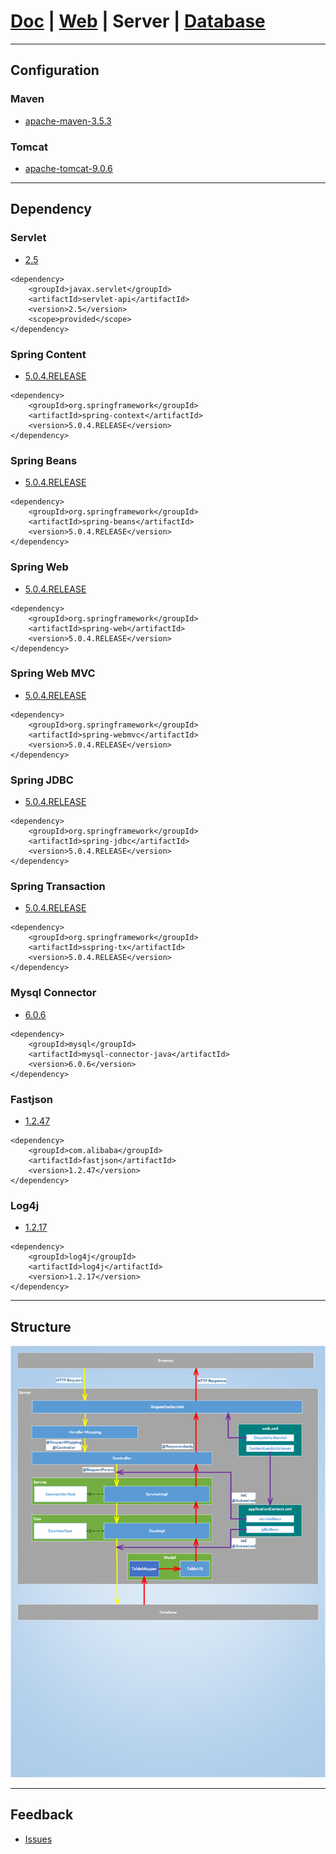 # [Doc](https://github.com/FlymeStudio/FlymeStudio-Doc/blob/master/README.md) | [Web](https://github.com/FlymeStudio/FlymeStudio-Web/blob/master/README.md) | Server | [Database](https://github.com/FlymeStudio/FlymeStudio-Database/blob/master/README.md)

---
## Configuration

### Maven
- [apache-maven-3.5.3](https://maven.apache.org/download.cgi)

### Tomcat
- [apache-tomcat-9.0.6](https://tomcat.apache.org/download-90.cgi)

---
## Dependency

### Servlet
- [2.5](http://www.mvnrepository.com/artifact/javax.servlet/servlet-api/2.5)

```
<dependency>
    <groupId>javax.servlet</groupId>
    <artifactId>servlet-api</artifactId>
    <version>2.5</version>
    <scope>provided</scope>
</dependency>
```

### Spring Content
- [5.0.4.RELEASE](http://www.mvnrepository.com/artifact/org.springframework/spring-context/5.0.4.RELEASE)

```
<dependency>
    <groupId>org.springframework</groupId>
    <artifactId>spring-context</artifactId>
    <version>5.0.4.RELEASE</version>
</dependency>
```

### Spring Beans
- [5.0.4.RELEASE](http://www.mvnrepository.com/artifact/org.springframework/spring-beans/5.0.4.RELEASE)

```
<dependency>
    <groupId>org.springframework</groupId>
    <artifactId>spring-beans</artifactId>
    <version>5.0.4.RELEASE</version>
</dependency>
```

### Spring Web
- [5.0.4.RELEASE](http://www.mvnrepository.com/artifact/org.springframework/spring-web/5.0.4.RELEASE)

```
<dependency>
    <groupId>org.springframework</groupId>
    <artifactId>spring-web</artifactId>
    <version>5.0.4.RELEASE</version>
</dependency>
```

### Spring Web MVC
- [5.0.4.RELEASE](http://www.mvnrepository.com/artifact/org.springframework/spring-webmvc/5.0.4.RELEASE)

```
<dependency>
    <groupId>org.springframework</groupId>
    <artifactId>spring-webmvc</artifactId>
    <version>5.0.4.RELEASE</version>
</dependency>
```

### Spring JDBC
- [5.0.4.RELEASE](http://www.mvnrepository.com/artifact/org.springframework/spring-jdbc/5.0.4.RELEASE)

```
<dependency>
    <groupId>org.springframework</groupId>
    <artifactId>spring-jdbc</artifactId>
    <version>5.0.4.RELEASE</version>
</dependency>
```

### Spring Transaction
- [5.0.4.RELEASE](http://www.mvnrepository.com/artifact/org.springframework/spring-tx)

```
<dependency>
    <groupId>org.springframework</groupId>
    <artifactId>sspring-tx</artifactId>
    <version>5.0.4.RELEASE</version>
</dependency>
```

### Mysql Connector
- [6.0.6](http://www.mvnrepository.com/artifact/mysql/mysql-connector-java/6.0.6)

```
<dependency>
    <groupId>mysql</groupId>
    <artifactId>mysql-connector-java</artifactId>
    <version>6.0.6</version>
</dependency>
```

### Fastjson
- [1.2.47](http://mvnrepository.com/artifact/com.alibaba/fastjson/1.2.47)

```
<dependency>
    <groupId>com.alibaba</groupId>
    <artifactId>fastjson</artifactId>
    <version>1.2.47</version>
</dependency>
```

### Log4j
- [1.2.17](http://mvnrepository.com/artifact/log4j/log4j/1.2.17)

```
<dependency>
    <groupId>log4j</groupId>
    <artifactId>log4j</artifactId>
    <version>1.2.17</version>
</dependency>
```

---
## Structure

![](https://github.com/FlymeStudio/FlymeStudio-Server/blob/master/springMVC.png?raw=true)

---
## Feedback
- [Issues](https://github.com/FlymeStudio/FlymeStudio-Server/issues)
